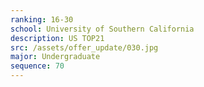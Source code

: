 ```yaml
---
ranking: 16-30
school: University of Southern California
description: US TOP21
src: /assets/offer_update/030.jpg
major: Undergraduate
sequence: 70
---
```

